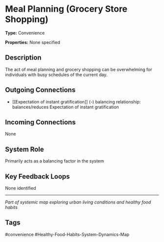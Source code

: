 # Meal Planning (Grocery Store Shopping)

**Type:** Convenience

**Properties:** None specified

## Description
The act of meal planning and grocery shopping can be overwhelming for individuals with busy schedules of the current day.

## Outgoing Connections
- [[Expectation of instant gratification]] (-) balancing relationship: balances/reduces Expectation of instant gratification

## Incoming Connections
None

## System Role
Primarily acts as a balancing factor in the system

## Key Feedback Loops
None identified

---
*Part of systemic map exploring urban living conditions and healthy food habits*

## Tags
#convenience #Healthy-Food-Habits-System-Dynamics-Map
